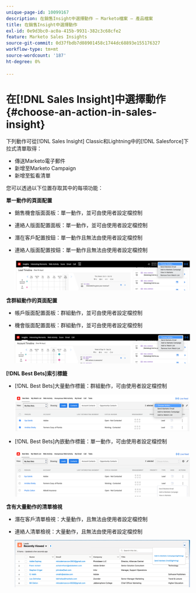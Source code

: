 ```yaml
---
unique-page-id: 10099167
description: 在銷售Insight中選擇動作 — Marketo檔案 — 產品檔案
title: 在銷售Insight中選擇動作
exl-id: 0e9d3bc0-ac0a-415b-9931-382c3c68cfe2
feature: Marketo Sales Insights
source-git-commit: 0d37fbdb7d08901458c1744dc68893e155176327
workflow-type: tm+mt
source-wordcount: '187'
ht-degree: 0%

---
```


# 在[!DNL Sales Insight]中選擇動作 {#choose-an-action-in-sales-insight}

下列動作可從[!DNL Sales Insight] Classic和Lightning中的[!DNL Salesforce]下拉式清單取得：

* 傳送Marketo電子郵件
* 新增至Marketo Campaign
* 新增至監看清單

您可以透過以下位置存取其中的每項功能：

**單一動作的頁面配置**

* 銷售機會版面面板：單一動作，並可由使用者設定檔控制
* 連絡人版面配置面板：單一動作，並可由使用者設定檔控制
* 潛在客戶配置按鈕：單一動作且無法由使用者設定檔控制
* 連絡人版面配置按鈕：單一動作且無法由使用者設定檔控制

  ![](assets/choose-an-action-in-sales-insight-1.png)

**含群組動作的頁面配置**

* 帳戶版面配置面板：群組動作，並可由使用者設定檔控制
* 機會版面配置面板：群組動作，並可由使用者設定檔控制

  ![](assets/choose-an-action-in-sales-insight-2.png)

**[!DNL Best Bets]索引標籤**

* [!DNL Best Bets]大量動作標籤：群組動作，可由使用者設定檔控制

  ![](assets/choose-an-action-in-sales-insight-3.png)

* [!DNL Best Bets]內嵌動作標籤：單一動作，可由使用者設定檔控制

  ![](assets/choose-an-action-in-sales-insight-4.png)

**含有大量動作的清單檢視**

* 潛在客戶清單檢視：大量動作，且無法由使用者設定檔控制
* 連絡人清單檢視：大量動作，且無法由使用者設定檔控制

  ![](assets/choose-an-action-in-sales-insight-5.png)
